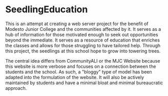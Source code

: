 # SeedlingEducation
This is an attempt at creating a web server project
for the benefit of Modesto Junior College
and the communities affected by it. It serves as a 
hub of information for those motivated enough
to seek out opportunities beyond the immediate. 
It serves as a resource of education that enriches 
the classes and allows for those struggling to 
have tailored help. Through this project, the seedlings 
at this school hope to grow into towering trees. 

The central idea differs from CommunityALI or the
MJC Website because this website is more verbose 
and focuses on a connection between the students 
and the school. As such, a "bloggy" type of model
has been adapted into the formulation of the website.
It will also be actively maintained by students
and have a minimal bloat and minimal bureaucratic approach. 
